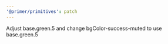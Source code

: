 ```yaml
---
'@primer/primitives': patch
---
```


Adjust base.green.5 and change bgColor-success-muted to use base.green.5
